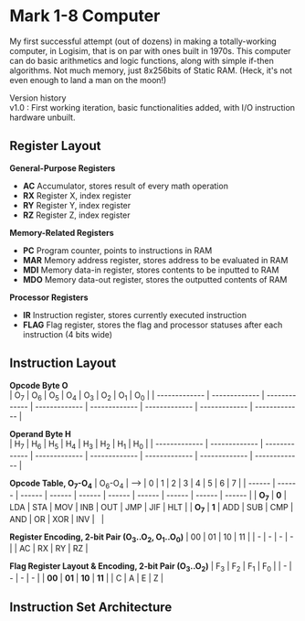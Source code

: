 # Mark 1-8 Computer
My first successful attempt (out of dozens) in making a totally-working computer, in Logisim, that is on par with ones built in 1970s. This computer can do basic arithmetics and logic functions, along with simple if-then algorithms. Not much memory, just 8x256bits of Static RAM.
(Heck, it's not even enough to land a man on the moon!)

Version history  
v1.0  : First working iteration, basic functionalities added, with I/O instruction hardware unbuilt.

## Register Layout

**General-Purpose Registers**
- **AC**  Accumulator, stores result of every math operation  
- **RX**  Register X, index register  
- **RY**  Register Y, index register  
- **RZ**  Register Z, index register

**Memory-Related Registers**
- **PC**  Program counter, points to instructions in RAM  
- **MAR**  Memory address register, stores address to be evaluated in RAM  
- **MDI**  Memory data-in register, stores contents to be inputted to RAM  
- **MDO**  Memory data-out register, stores the outputted contents of RAM

**Processor Registers**
- **IR**  Instruction register, stores currently executed instruction  
- **FLAG**  Flag register, stores the flag and processor statuses after each instruction (4 bits wide)

## Instruction Layout
**Opcode Byte O**  
| O<sub>7</sub> | O<sub>6</sub> | O<sub>5</sub> | O<sub>4</sub> | O<sub>3</sub> | O<sub>2</sub> | O<sub>1</sub> | O<sub>0</sub> |
| ------------- | ------------- | ------------- | ------------- | ------------- | ------------- | ------------- | ------------- |

**Operand Byte H**  
| H<sub>7</sub> | H<sub>6</sub> | H<sub>5</sub> | H<sub>4</sub> | H<sub>3</sub> | H<sub>2</sub> | H<sub>1</sub> | H<sub>0</sub> |
| ------------- | ------------- | ------------- | ------------- | ------------- | ------------- | ------------- | ------------- |

**Opcode Table, O<sub>7</sub>-O<sub>4</sub>**
| O<sub>6</sub>-O<sub>4</sub> | --> | 0 | 1 | 2 | 3 | 4 | 5 | 6 | 7 |
| ------ | ------ | ------ | ------ | ------ | ------ | ------ | ------ | ------ | ------ |
| **O<sub>7</sub>** | **0** | LDA | STA | MOV | INB | OUT | JMP | JIF | HLT |
| **O<sub>7</sub>** | **1** | ADD | SUB | CMP | AND | OR | XOR | INV | &nbsp; |

**Register Encoding, 2-bit Pair (O<sub>3</sub>..O<sub>2</sub>, O<sub>1</sub>..O<sub>0</sub>)**
| 00 | 01 | 10 | 11 |
| - | - | - | - |
| AC | RX | RY | RZ |

**Flag Register Layout & Encoding, 2-bit Pair (O<sub>3</sub>..O<sub>2</sub>)**
| F<sub>3</sub> | F<sub>2</sub> | F<sub>1</sub> | F<sub>0</sub> |
| - | - | - | - |
| **00** | **01** | **10** | **11** |
| C | A | E | Z |

## Instruction Set Architecture
